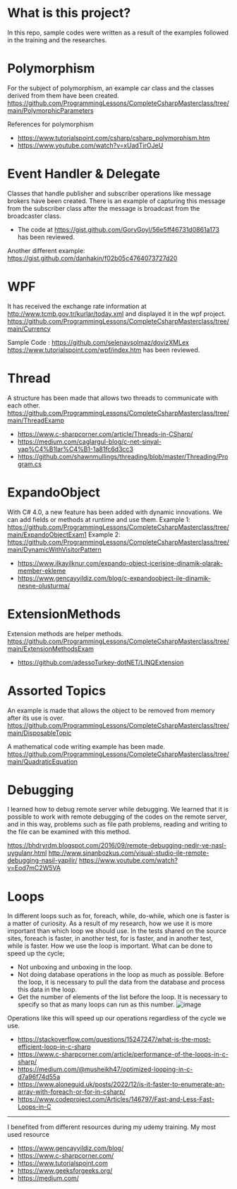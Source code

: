 # What is this project?

In this repo, sample codes were written as a result of the examples followed in the training and the researches.

# Polymorphism
For the subject of polymorphism, an example car class and the classes derived from them have been created. 
https://github.com/ProgrammingLessons/CompleteCsharpMasterclass/tree/main/PolymorphicParameters

References for polymorphism
* https://www.tutorialspoint.com/csharp/csharp_polymorphism.htm
* https://www.youtube.com/watch?v=xUadTirOJeU


# Event Handler & Delegate
Classes that handle publisher and subscriber operations like message brokers have been created. There is an example of capturing this message from the subscriber class after the message is broadcast from the broadcaster class.

* The code at https://gist.github.com/GorvGoyl/56e5ff46731d0861a173 has been reviewed.

Another different example: https://gist.github.com/danhakin/f02b05c4764073727d20


# WPF
It has received the exchange rate information at http://www.tcmb.gov.tr/kurlar/today.xml and displayed it in the wpf project.
https://github.com/ProgrammingLessons/CompleteCsharpMasterclass/tree/main/Currency

Sample Code : https://github.com/selenaysolmaz/dovizXMLex
https://www.tutorialspoint.com/wpf/index.htm has been reviewed.


# Thread
A structure has been made that allows two threads to communicate with each other.
https://github.com/ProgrammingLessons/CompleteCsharpMasterclass/tree/main/ThreadExamp

* https://www.c-sharpcorner.com/article/Threads-in-CSharp/
* https://medium.com/caglargul-blog/c-net-sinyal-yap%C4%B1lar%C4%B1-1a81fc6d3cc3
* https://github.com/shawnmullings/threading/blob/master/Threading/Program.cs


# ExpandoObject
With C# 4.0, a new feature has been added with dynamic innovations. We can add fields or methods at runtime and use them.
Example 1: https://github.com/ProgrammingLessons/CompleteCsharpMasterclass/tree/main/ExpandoObjectExam1
Example 2: https://github.com/ProgrammingLessons/CompleteCsharpMasterclass/tree/main/DynamicWithVisitorPattern

* https://www.ilkayilknur.com/expando-object-icerisine-dinamik-olarak-member-ekleme
* https://www.gencayyildiz.com/blog/c-expandoobject-ile-dinamik-nesne-olusturma/


# ExtensionMethods
Extension methods are helper methods.
https://github.com/ProgrammingLessons/CompleteCsharpMasterclass/tree/main/ExtensionMethodsExam

* https://github.com/adessoTurkey-dotNET/LINQExtension


# Assorted Topics
An example is made that allows the object to be removed from memory after its use is over.
https://github.com/ProgrammingLessons/CompleteCsharpMasterclass/tree/main/DisposableTopic

A mathematical code writing example has been made.
https://github.com/ProgrammingLessons/CompleteCsharpMasterclass/tree/main/QuadraticEquation

# Debugging
I learned how to debug remote server while debugging. We learned that it is possible to work with remote debugging of the codes on the remote server, and in this way, problems such as file path problems, reading and writing to the file can be examined with this method.

https://bhdryrdm.blogspot.com/2016/09/remote-debugging-nedir-ve-nasl-uygulanr.html
http://www.sinanbozkus.com/visual-studio-ile-remote-debugging-nasil-yapilir/
https://www.youtube.com/watch?v=Eod7mC2W5VA

# Loops
In different loops such as for, foreach, while, do-while, which one is faster is a matter of curiosity. As a result of my research, how we use it is more important than which loop we should use. In the tests shared on the source sites, foreach is faster, in another test, for is faster, and in another test, while is faster.
How we use the loop is important.
What can be done to speed up the cycle;
* Not unboxing and unboxing in the loop.
* Not doing database operations in the loop as much as possible. Before the loop, it is necessary to pull the data from the database and process this data in the loop.
* Get the number of elements of the list before the loop. It is necessary to specify so that as many loops can run as this number.
![image](https://user-images.githubusercontent.com/29948990/231398210-829a1c88-ecff-4e80-8474-82152215782a.png)

Operations like this will speed up our operations regardless of the cycle we use.

* https://stackoverflow.com/questions/15247247/what-is-the-most-efficient-loop-in-c-sharp
* https://www.c-sharpcorner.com/article/performance-of-the-loops-in-c-sharp/
* https://medium.com/@musheikh47/optimized-looping-in-c-d7a96f74d55a
* https://www.aloneguid.uk/posts/2022/12/is-it-faster-to-enumerate-an-array-with-foreach-or-for-in-csharp/
* https://www.codeproject.com/Articles/146797/Fast-and-Less-Fast-Loops-in-C
<hr>

I benefited from different resources during my udemy training.
My most used resource
* https://www.gencayyildiz.com/blog/
* https://www.c-sharpcorner.com/
* https://www.tutorialspoint.com
* https://www.geeksforgeeks.org/
* https://medium.com/
